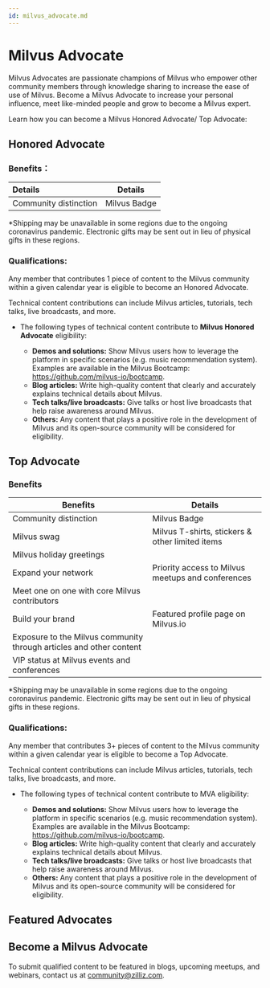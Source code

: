 ```yaml
---
id: milvus_advocate.md
---
```


# Milvus Advocate 

Milvus Advocates are passionate champions of Milvus who empower other community members through knowledge sharing to increase the ease of use of Milvus. Become a Milvus Advocate to increase your personal influence, meet like-minded people and grow to become a Milvus expert. 

Learn how you can become a Milvus Honored Advocate/ Top Advocate: 



## Honored Advocate 

### Benefits：

| Details               | Details      |
| :-------------------- | ------------ |
| Community distinction | Milvus Badge |

*Shipping may be unavailable in some regions due to the ongoing coronavirus pandemic. Electronic gifts may be sent out in lieu of physical gifts in these regions.



### Qualifications:

Any member that contributes 1 piece of content to the Milvus community within a given calendar year is eligible to become an Honored Advocate.

Technical content contributions can include Milvus articles, tutorials, tech talks, live broadcasts, and more.

- The following types of technical content contribute to **Milvus Honored Advocate** eligibility:

  - **Demos and solutions:** Show Milvus users how to leverage the platform in specific scenarios (e.g. music recommendation system). Examples are available in the Milvus Bootcamp: https://github.com/milvus-io/bootcamp. 
  - **Blog articles:** Write high-quality content that clearly and accurately explains technical details about Milvus.
  - **Tech talks/live broadcasts:** Give talks or host live broadcasts that help raise awareness around Milvus.
  - **Others:** Any content that plays a positive role in the development of Milvus and its open-source community will be considered for eligibility.

  

## Top Advocate 

### Benefits

| Benefits                                                     | Details                                           |
| ------------------------------------------------------------ | ------------------------------------------------- |
| Community distinction                                        | Milvus Badge                                      |
| Milvus swag                                                  | Milvus T-shirts, stickers & other limited items   |
| Milvus holiday greetings                                     |                                                   |
| Expand your network                                          | Priority access to Milvus meetups and conferences |
| Meet one on one with core Milvus contributors                |                                                   |
| Build your brand                                             | Featured profile page on Milvus.io                |
| Exposure to the Milvus community through articles and other content |                                                   |
| VIP status at Milvus events and conferences                  |                                                   |

*Shipping may be unavailable in some regions due to the ongoing coronavirus pandemic. Electronic gifts may be sent out in lieu of physical gifts in these regions.



### Qualifications:

Any member that contributes 3+ pieces of content to the Milvus community within a given calendar year is eligible to become a Top Advocate.

Technical content contributions can include Milvus articles, tutorials, tech talks, live broadcasts, and more.

- The following types of technical content contribute to MVA eligibility:

  - **Demos and solutions:** Show Milvus users how to leverage the platform in specific scenarios (e.g. music recommendation system). Examples are available in the Milvus Bootcamp: https://github.com/milvus-io/bootcamp. 
  - **Blog articles:** Write high-quality content that clearly and accurately explains technical details about Milvus.
  - **Tech talks/live broadcasts:** Give talks or host live broadcasts that help raise awareness around Milvus.
  - **Others:** Any content that plays a positive role in the development of Milvus and its open-source community will be considered for eligibility.

  

## Featured Advocates





## Become a Milvus Advocate

To submit qualified content to be featured in blogs, upcoming meetups, and webinars, contact us at [community@zilliz.com](mailto:community@zilliz.com).

